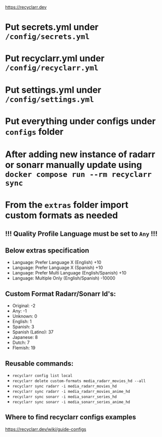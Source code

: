 https://recyclarr.dev

# Put secrets.yml under `/config/secrets.yml`
# Put recyclarr.yml under `/config/recyclarr.yml`
# Put settings.yml under `/config/settings.yml`

# Put everything under configs under `configs` folder

# After adding new instance of radarr or sonarr manually update using `docker compose run --rm recyclarr sync`

<!-- EXTRAS -->
<!-- Languages -->
<!-- https://trash-guides.info/Radarr/Tips/How-to-setup-language-custom-formats/#language-examples -->
# From the `extras` folder import custom formats as needed
## !!! Quality Profile Language must be set to `Any` !!!

## Below extras specification
- Language: Prefer Language X (English)				+10
- Language: Prefer Language X (Spanish)				+10
- Language: Prefer Multi Language (English/Spanish)	+10
- Language: Multiple Only (English/Spanish)			-10000

## Custom Format Radarr/Sonarr Id's:
- Original:         -2
- Any:              -1
- Unknown:          0
- English:          1
- Spanish:          3
- Spanish (Latino): 37
- Japanese:         8
- Dutch:            7
- Flemish:          19

## Reusable commands:
- `recyclarr config list local`
- `recyclarr delete custom-formats media_radarr_movies_hd --all`
- `recyclarr sync radarr -i media_radarr_movies_hd`
- `recyclarr sync radarr -i media_radarr_movies_anime_hd`
- `recyclarr sync sonarr -i media_sonarr_series_hd`
- `recyclarr sync sonarr -i media_sonarr_series_anime_hd`

## Where to find recyclarr configs examples
https://recyclarr.dev/wiki/guide-configs